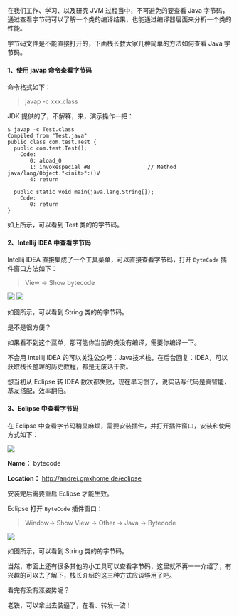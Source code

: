 在我们工作、学习、以及研究 JVM 过程当中，不可避免的要查看 Java 字节码，通过查看字节码可以了解一个类的编译结果，也能通过编译器层面来分析一个类的性能。

字节码文件是不能直接打开的，下面栈长教大家几种简单的方法如何查看 Java 字节码。

#### 1、使用 javap 命令查看字节码

命令格式如下：

> javap -c xxx.class

JDK 提供的了，不解释，来，演示操作一把：

```
$ javap -c Test.class
Compiled from "Test.java"
public class com.test.Test {
  public com.test.Test();
    Code:
       0: aload_0
       1: invokespecial #8                  // Method java/lang/Object."<init>":()V
       4: return

  public static void main(java.lang.String[]);
    Code:
       0: return
}
```

如上所示，可以看到 Test 类的的字节码。

#### 2、Intellij IDEA 中查看字节码

Intellij IDEA 直接集成了一个工具菜单，可以直接查看字节码，打开 `ByteCode` 插件窗口方法如下：

> View -> Show bytecode

![](http://img.javastack.cn/20191205114156.png)
![](http://img.javastack.cn/20191205114048.png)

如图所示，可以看到 String 类的的字节码。

是不是很方便？

如果看不到这个菜单，那可能你当前的类没有编译，需要你编译一下。

不会用 Intellij IDEA 的可以关注公众号：Java技术栈，在后台回复：IDEA，可以获取栈长整理的历史教程，都是无废话干货。

想当初从 Eclipse 转 IDEA 数次都失败，现在早习惯了，说实话写代码是真智能，基友搭配，效率翻倍。

#### 3、Eclipse 中查看字节码

在 Eclipse 中查看字节码稍显麻烦，需要安装插件，并打开插件窗口，安装和使用方式如下：

![](http://img.javastack.cn/20191205134348.png)

**Name：** bytecode

**Location：** http://andrei.gmxhome.de/eclipse

安装完后需要重启 Eclipse 才能生效。

Eclipse 打开 `ByteCode` 插件窗口：

> Window-> Show View -> Other -> Java -> Bytecode 

![](http://img.javastack.cn/20191205134934.png)

如图所示，可以看到 String 类的的字节码。

当然，市面上还有很多其他的小工具可以查看字节码，这里就不再一一介绍了，有兴趣的可以去了解下，栈长介绍的这三种方式应该够用了吧。

看完有没有涨姿势呢？

老铁，可以拿出去装逼了，在看、转发一波！

